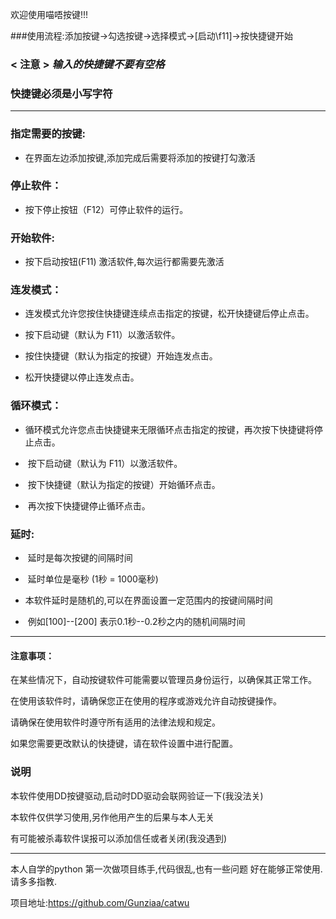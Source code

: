 欢迎使用喵唔按键!!!

###使用流程:添加按键->勾选按键->选择模式->[启动\\f11]->按快捷键开始

### **< 注意 > _输入的快捷键不要有空格_**
### 快捷键必须是小写字符

------

### 指定需要的按键:

- 在界面左边添加按键,添加完成后需要将添加的按键打勾激活

### 停止软件：

- 按下停止按钮（F12）可停止软件的运行。

### 开始软件:

- 按下启动按钮(F11) 激活软件,每次运行都需要先激活

### 连发模式：

- 连发模式允许您按住快捷键连续点击指定的按键，松开快捷键后停止点击。

- 按下启动键（默认为 F11）以激活软件。

- 按住快捷键（默认为指定的按键）开始连发点击。

- 松开快捷键以停止连发点击。

### 循环模式：

- ​    循环模式允许您点击快捷键来无限循环点击指定的按键，再次按下快捷键将停止点击。

- ​    按下启动键（默认为 F11）以激活软件。

- ​    按下快捷键（默认为指定的按键）开始循环点击。

- ​    再次按下快捷键停止循环点击。

### 延时:

- ​    延时是每次按键的间隔时间

- ​    延时单位是毫秒 (1秒 = 1000毫秒)

- ​    本软件延时是随机的,可以在界面设置一定范围内的按键间隔时间

- ​    例如[100]--[200] 表示0.1秒--0.2秒之内的随机间隔时间

------
#### 注意事项：

在某些情况下，自动按键软件可能需要以管理员身份运行，以确保其正常工作。

在使用该软件时，请确保您正在使用的程序或游戏允许自动按键操作。

请确保在使用软件时遵守所有适用的法律法规和规定。

如果您需要更改默认的快捷键，请在软件设置中进行配置。

### 说明

本软件使用DD按键驱动,启动时DD驱动会联网验证一下(我没法关)

本软件仅供学习使用,另作他用产生的后果与本人无关

有可能被杀毒软件误报可以添加信任或者关闭(我没遇到)

------
本人自学的python 第一次做项目练手,代码很乱,也有一些问题
好在能够正常使用.请多多指教.

项目地址:https://github.com/Gunziaa/catwu